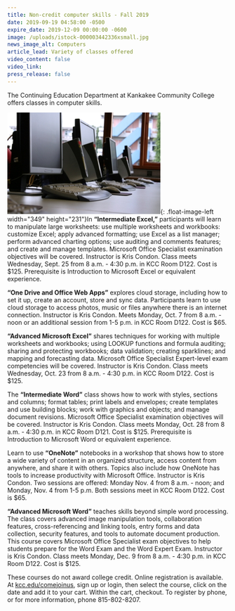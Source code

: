 ```yaml
---
title: Non-credit computer skills - Fall 2019
date: 2019-09-19 04:58:00 -0500
expire_date: 2019-12-09 00:00:00 -0600
image: /uploads/istock-000003442336xsmall.jpg
news_image_alt: Computers
article_lead: Variety of classes offered
video_content: false
video_link:
press_release: false
---
```


The Continuing Education Department at Kankakee Community College offers classes in computer skills.

![](/uploads/computers.jpg){: .float-image-left width="349" height="231"}In **“Intermediate Excel,”** participants will learn to manipulate large worksheets: use multiple worksheets and workbooks: customize Excel; apply advanced formatting; use Excel as a list manager; perform advanced charting options; use auditing and comments features; and create and manage templates. Microsoft Office Specialist examination objectives will be covered. Instructor is Kris Condon. Class meets Wednesday, Sept. 25 from 8 a.m. - 4:30 p.m. in KCC Room D122. Cost is $125. Prerequisite is Introduction to Microsoft Excel or equivalent experience.

**“One Drive and Office Web Apps”** explores cloud storage, including how to set it up, create an account, store and sync data. Participants learn to use cloud storage to access photos, music or files anywhere there is an internet connection. Instructor is Kris Condon. Meets Monday, Oct. 7 from 8 a.m. - noon or an additional session from 1-5 p.m. in KCC Room D122. Cost is $65.

**“Advanced Microsoft Excel”** shares techniques for working with multiple worksheets and workbooks; using LOOKUP functions and formula auditing; sharing and protecting workbooks; data validation; creating sparklines; and mapping and forecasting data. Microsoft Office Specialist Expert-level exam competencies will be covered. Instructor is Kris Condon. Class meets Wednesday, Oct. 23 from 8 a.m. - 4:30 p.m. in KCC Room D122. Cost is $125.&nbsp;

The **“Intermediate Word”** class shows how to work with styles, sections and columns; format tables; print labels and envelopes; create templates and use building blocks; work with graphics and objects; and manage document revisions. Microsoft Office Specialist examination objectives will be covered. Instructor is Kris Condon. Class meets Monday, Oct. 28 from 8 a.m. - 4:30 p.m. in KCC Room D121. Cost is $125. Prerequisite is Introduction to Microsoft Word or equivalent experience.

Learn to use **“OneNote”** notebooks in a workshop that shows how to store a wide variety of content in an organized structure, access content from anywhere, and share it with others. Topics also include how OneNote has tools to increase productivity with Microsoft Office. Instructor is Kris Condon. Two sessions are offered: Monday Nov. 4 from 8 a.m. - noon; and Monday, Nov. 4 from 1-5 p.m. Both sessions meet in KCC Room D122. Cost is $65.&nbsp;

**“Advanced Microsoft Word”** teaches skills beyond simple word processing. The class covers advanced image manipulation tools, collaboration features, cross-referencing and linking tools, entry forms and data collection, security features, and tools to automate document production. This course covers Microsoft Office Specialist exam objectives to help students prepare for the Word Exam and the Word Expert Exam. Instructor is Kris Condon. Class meets Monday, Dec. 9 from 8 a.m. - 4:30 p.m. in KCC Room D122. Cost is $125.&nbsp;

These courses do not award college credit. Online registration is available. At [kcc.edu/comejoinus](https://www.enrole.com/kcc/jsp/login.jsp), sign up or login, then select the course, click on the date and add it to your cart. Within the cart, checkout. To register by phone, or for more information, phone 815-802-8207.